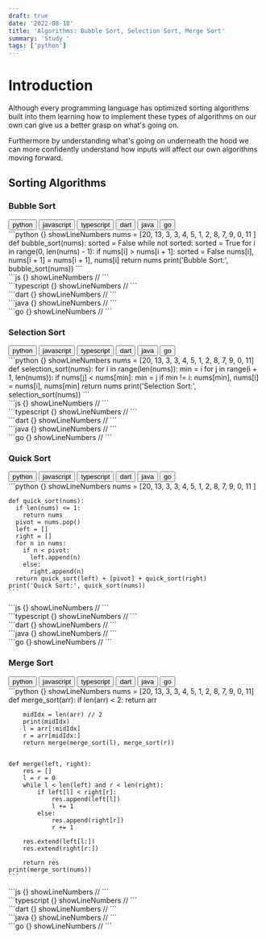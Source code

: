 ```yaml
---
draft: true
date: '2022-08-18'
title: 'Algorithms: Bubble Sort, Selection Sort, Merge Sort'
summary: 'Study '
tags: ['python']
---
```


# Introduction

Although every programming language has optimized sorting algorithms built into them learning how
to implement these types of algorithms on our own can give us a better grasp on what's going on.

Furthermore by understanding what's going on underneath the hood we can more confidently understand how
inputs will affect our own algorithms moving forward.

## Sorting Algorithms

### Bubble Sort

<div className="tab-group">
  <div className="tab">
    <button id="python" className="tablinks">python</button>
    <button id="js" className="tablinks">javascript</button>
    <button id="ts" className="tablinks">typescript</button>
    <button id="dart" className="tablinks">dart</button>
    <button id="java" className="tablinks">java</button>
    <button id="go" className="tablinks">go</button>
  </div>
  <div id="python" className="tabcontent">
    ```python {} showLineNumbers
    nums = [20, 13, 3, 3, 4, 5, 1, 2, 8, 7, 9, 0, 11 ]
    def bubble_sort(nums):
      sorted = False
      while not sorted:
        sorted = True
        for i in range(0, len(nums) - 1):
          if nums[i] > nums[i + 1]:
            sorted = False
            nums[i], nums[i + 1] = nums[i + 1], nums[i]
      return nums
    print('Bubble Sort:', bubble_sort(nums))
    ```
  </div>
  <div id="js" className="tabcontent">
    ```js {} showLineNumbers
    //
    ```
  </div>
  <div id="ts" className="tabcontent">
    ```typescript {} showLineNumbers
    //
    ```
  </div>

  <div id="dart" className="tabcontent">
    ```dart {} showLineNumbers
    //
    ```
  </div>
  <div id="java" className="tabcontent">
    ```java {} showLineNumbers
    //
    ```
  </div>
  <div id="go" className="tabcontent">
    ```go {} showLineNumbers
    //
    ```
  </div>
</div>

### Selection Sort

<div className="tab-group">
  <div className="tab">
    <button id="python" className="tablinks">python</button>
    <button id="js" className="tablinks">javascript</button>
    <button id="ts" className="tablinks">typescript</button>
    <button id="dart" className="tablinks">dart</button>
    <button id="java" className="tablinks">java</button>
    <button id="go" className="tablinks">go</button>
  </div>
  <div id="python" className="tabcontent">
    ```python {} showLineNumbers
    nums = [20, 13, 3, 3, 4, 5, 1, 2, 8, 7, 9, 0, 11]
    def selection_sort(nums):
        for i in range(len(nums)):
            min = i
            for j in range(i + 1, len(nums)):
                if nums[j] < nums[min]:
                    min = j
            if min != i:
                nums[min], nums[i] = nums[i], nums[min]
        return nums
    print('Selection Sort:', selection_sort(nums))
    ```
  </div>
  <div id="js" className="tabcontent">
    ```js {} showLineNumbers
    //
    ```
  </div>
  <div id="ts" className="tabcontent">
    ```typescript {} showLineNumbers
    //
    ```
  </div>
  <div id="dart" className="tabcontent">
    ```dart {} showLineNumbers
    //
    ```
  </div>
  <div id="java" className="tabcontent">
    ```java {} showLineNumbers
    //
    ```
  </div>
  <div id="go" className="tabcontent">
    ```go {} showLineNumbers
    //
    ```
  </div>
</div>

### Quick Sort

<div className="tab-group">
  <div className="tab">
    <button id="python" className="tablinks">python</button>
    <button id="js" className="tablinks">javascript</button>
    <button id="ts" className="tablinks">typescript</button>
    <button id="dart" className="tablinks">dart</button>
    <button id="java" className="tablinks">java</button>
    <button id="go" className="tablinks">go</button>
  </div>

  <div id="python" className="tabcontent">
    ```python {} showLineNumbers
    nums = [20, 13, 3, 3, 4, 5, 1, 2, 8, 7, 9, 0, 11 ]

    def quick_sort(nums):
      if len(nums) <= 1:
        return nums
      pivot = nums.pop()
      left = []
      right = []
      for n in nums:
        if n < pivot:
          left.append(n)
        else:
          right.append(n)
      return quick_sort(left) + [pivot] + quick_sort(right)
    print('Quick Sort:', quick_sort(nums))
    ```

  </div>
  <div id="js" className="tabcontent">
    ```js {} showLineNumbers
    //
    ```
  </div>
  <div id="ts" className="tabcontent">
    ```typescript {} showLineNumbers
    //
    ```
  </div>
  <div id="dart" className="tabcontent">
    ```dart {} showLineNumbers
    //
    ```
  </div>
  <div id="java" className="tabcontent">
    ```java {} showLineNumbers
    //
    ```
  </div>
  <div id="go" className="tabcontent">
    ```go {} showLineNumbers
    //
    ```
  </div>
</div>

### Merge Sort

<div className="tab-group">
  <div className="tab">
    <button id="python" className="tablinks">python</button>
    <button id="js" className="tablinks">javascript</button>
    <button id="ts" className="tablinks">typescript</button>
    <button id="dart" className="tablinks">dart</button>
    <button id="java" className="tablinks">java</button>
    <button id="go" className="tablinks">go</button>
  </div>
  <div id="python" className="tabcontent">
    ```python {} showLineNumbers
    nums = [20, 13, 3, 3, 4, 5, 1, 2, 8, 7, 9, 0, 11]
    def merge_sort(arr):
        if len(arr) < 2:
            return arr

        midIdx = len(arr) // 2
        print(midIdx)
        l = arr[:midIdx]
        r = arr[midIdx:]
        return merge(merge_sort(l), merge_sort(r))


    def merge(left, right):
        res = []
        l = r = 0
        while l < len(left) and r < len(right):
            if left[l] < right[r]:
                res.append(left[l])
                l += 1
            else:
                res.append(right[r])
                r += 1

        res.extend(left[l:])
        res.extend(right[r:])

        return res
    print(merge_sort(nums))
    ```

  </div>
  <div id="js" className="tabcontent">
    ```js {} showLineNumbers
    //
    ```
  </div>
  <div id="ts" className="tabcontent">
    ```typescript {} showLineNumbers
    //
    ```
  </div>
  <div id="dart" className="tabcontent">
    ```dart {} showLineNumbers
    //
    ```
  </div>
  <div id="java" className="tabcontent">
    ```java {} showLineNumbers
    //
    ```
  </div>
  <div id="go" className="tabcontent">
    ```go {} showLineNumbers
    //
    ```
  </div>
</div>
